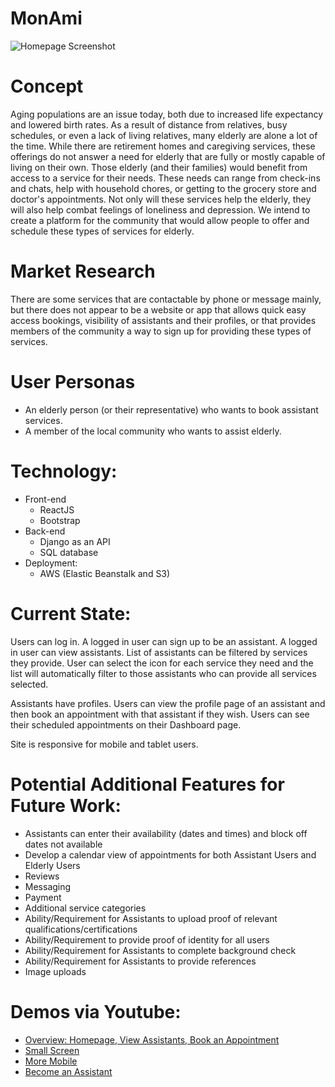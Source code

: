# MonAmi

![Homepage Screenshot](docs/HomeScreenShot.png)

# Concept
Aging populations are an issue today, both due to increased life expectancy and lowered birth rates. As a result of distance from relatives, busy schedules, or even a lack of living relatives, many elderly are alone a lot of the time. While there are retirement homes and caregiving services, these offerings do not answer a need for elderly that are fully or mostly capable of living on their own. Those elderly (and their families) would benefit from access to a service for their needs. These needs can range from check-ins and chats, help with household chores, or getting to the grocery store and doctor's appointments. Not only will these services help the elderly, they will also help combat feelings of loneliness and depression. We intend to create a platform for the community that would allow people to offer and schedule these types of services for elderly.

# Market Research
There are some services that are contactable by phone or message mainly, but there does not appear to be a website or app that allows quick easy access bookings, visibility of assistants and their profiles, or that provides members of the community a way to sign up for providing these types of services.

# User Personas
  - An elderly person (or their representative) who wants to book assistant services.
  - A member of the local community who wants to assist elderly.

# Technology:
  - Front-end
      - ReactJS
      - Bootstrap
  - Back-end
      - Django as an API
      - SQL database
  - Deployment:
      - AWS (Elastic Beanstalk and S3)

# Current State:
Users can log in.  A logged in user can sign up to be an assistant.  A logged in user can view assistants.  List of assistants can be filtered by services they provide.  User can select the icon for each service they need and the list will automatically filter to those assistants who can provide all services selected.

Assistants have profiles.  Users can view the profile page of an assistant and then book an appointment with that assistant if they wish.  Users can see their scheduled appointments on their Dashboard page.

Site is responsive for mobile and tablet users.

# Potential Additional Features for Future Work:
- Assistants can enter their availability (dates and times) and block off dates not available
- Develop a calendar view of appointments for both Assistant Users and Elderly Users
- Reviews
- Messaging
- Payment
- Additional service categories
- Ability/Requirement for Assistants to upload proof of relevant qualifications/certifications
- Ability/Requirement to provide proof of identity for all users
- Ability/Requirement for Assistants to complete background check
- Ability/Requirement for Assistants to provide references
- Image uploads

# Demos via Youtube:
- [Overview: Homepage, View Assistants, Book an Appointment](https://youtu.be/XkRte8NbgPI)
- [Small Screen](https://youtu.be/vp2jwvTZNl0)
- [More Mobile](https://youtu.be/CUh6bj74D4g)
- [Become an Assistant](https://youtu.be/cktXviTLBeY)
